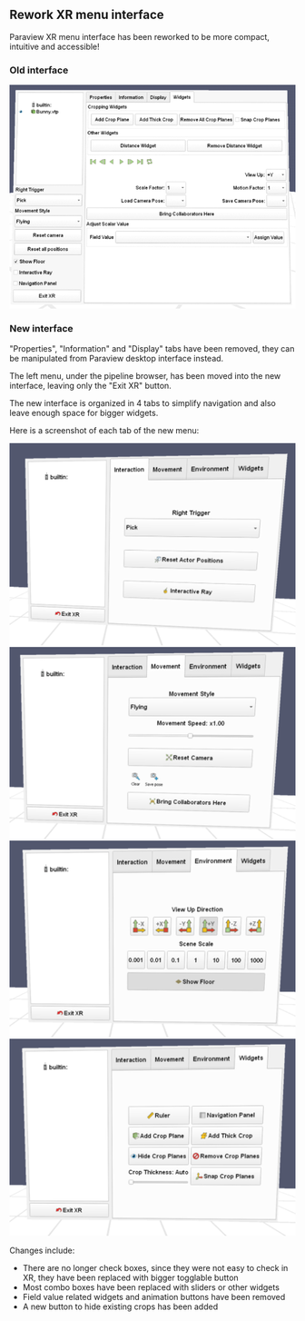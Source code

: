 ## Rework XR menu interface

Paraview XR menu interface has been reworked to be more compact, intuitive and accessible!

### Old interface

![Old interface](rework-xr-interface-old.png)

### New interface

"Properties", "Information" and "Display" tabs have been removed, they can be manipulated from Paraview desktop interface instead.

The left menu, under the pipeline browser, has been moved into the new interface, leaving only the "Exit XR" button.

The new interface is organized in 4 tabs to simplify navigation and also leave enough space for bigger widgets.

Here is a screenshot of each tab of the new menu:

![New interface, interaction tab](rework-xr-interface-interaction.png)
![New interface, movement tab](rework-xr-interface-movement.png)
![New interface, environment tab](rework-xr-interface-environment.png)
![New interface, widgets tab](rework-xr-interface-widgets.png)

Changes include:
* There are no longer check boxes, since they were not easy to check in XR, they have been replaced with bigger togglable button
* Most combo boxes have been replaced with sliders or other widgets
* Field value related widgets and animation buttons have been removed
* A new button to hide existing crops has been added
